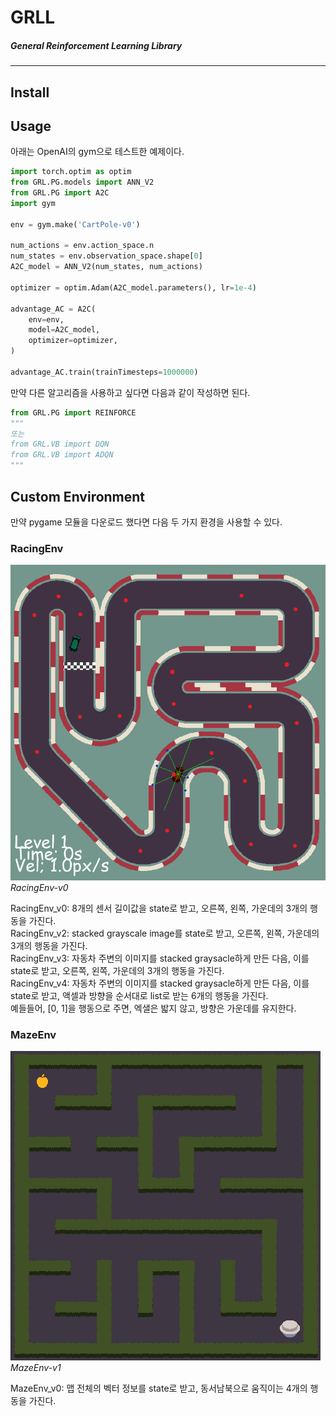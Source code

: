 
# GRLL
##### General Reinforcement Learning Library
---

## Install

## Usage

아래는 OpenAI의 gym으로 테스트한 예제이다.

```python
import torch.optim as optim
from GRL.PG.models import ANN_V2
from GRL.PG import A2C
import gym

env = gym.make('CartPole-v0')

num_actions = env.action_space.n
num_states = env.observation_space.shape[0]
A2C_model = ANN_V2(num_states, num_actions)

optimizer = optim.Adam(A2C_model.parameters(), lr=1e-4)

advantage_AC = A2C(
    env=env,
    model=A2C_model,
    optimizer=optimizer,
)

advantage_AC.train(trainTimesteps=1000000)
```

만약 다른 알고리즘을 사용하고 싶다면 다음과 같이 작성하면 된다.<br/>
```python
from GRL.PG import REINFORCE
"""
또는
from GRL.VB import DQN
from GRL.VB import ADQN
"""
```

## Custom Environment

만약 pygame 모듈을 다운로드 했다면 다음 두 가지 환경을 사용할 수 있다.

### RacingEnv

![](static/RacingEnv.png)<br/>
*RacingEnv-v0*

RacingEnv_v0: 8개의 센서 길이값을 state로 받고, 오른쪽, 왼쪽, 가운데의 3개의 행동을 가진다.<br/>
RacingEnv_v2: stacked grayscale image를 state로 받고, 오른쪽, 왼쪽, 가운데의 3개의 행동을 가진다.<br/>
RacingEnv_v3: 자동차 주변의 이미지를 stacked graysacle하게 만든 다음, 이를 state로 받고, 오른쪽, 왼쪽, 가운데의 3개의 행동을 가진다.<br/>
RacingEnv_v4: 자동차 주변의 이미지를 stacked graysacle하게 만든 다음, 이를 state로 받고, 액셀과 방향을 순서대로 list로 받는 6개의 행동을 가진다.<br/>
예들들어, [0, 1]을 행동으로 주면, 엑샐은 밟지 않고, 방향은 가운데를 유지한다.

### MazeEnv

![](static/MazeEnv.png)<br/>
*MazeEnv-v1*

MazeEnv_v0: 맵 전체의 벡터 정보를 state로 받고, 동서남북으로 움직이는 4개의 행동을 가진다.<br/>
